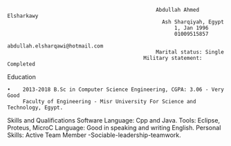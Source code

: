                                                     Abdullah Ahmed Elsharkawy
                                                      Ash Sharqiyah, Egypt
                                                          1, Jan 1996
                                                          01009515857
                                                abdullah.elsharqawi@hotmail.com
                                                    Marital status: Single
                                                Military statement: Completed

Education

    •    2013-2018 B.Sc in Computer Science Engineering, CGPA: 3.06 - Very Good 
         Faculty of Engineering - Misr University For Science and Technology, Egypt. 
Skills and Qualifications
    Software Language: Cpp and Java. 
    Tools: Eclipse, Proteus, MicroC
    Language: Good in speaking and writing English.
    Personal Skills: Active Team Member -Sociable-leadership-teamwork.
